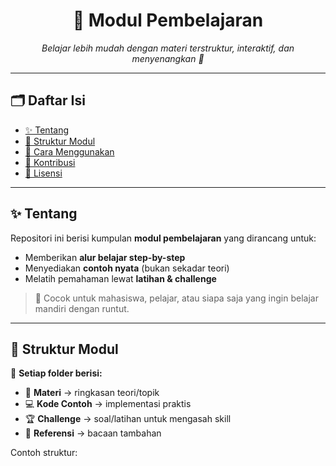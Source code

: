 <h1 align="center">📘 Modul Pembelajaran</h1>
<p align="center">
  <i>Belajar lebih mudah dengan materi terstruktur, interaktif, dan menyenangkan 🚀</i>
</p>

---

## 🗂️ Daftar Isi
- [✨ Tentang](#-tentang)
- [📂 Struktur Modul](#-struktur-modul)
- [🚀 Cara Menggunakan](#-cara-menggunakan)
- [🤝 Kontribusi](#-kontribusi)
- [📜 Lisensi](#-lisensi)

---

## ✨ Tentang  
Repositori ini berisi kumpulan **modul pembelajaran** yang dirancang untuk:  
- Memberikan **alur belajar step-by-step**  
- Menyediakan **contoh nyata** (bukan sekadar teori)  
- Melatih pemahaman lewat **latihan & challenge**  

> 🎯 Cocok untuk mahasiswa, pelajar, atau siapa saja yang ingin belajar mandiri dengan runtut.

---

## 📂 Struktur Modul  

📘 **Setiap folder berisi:**  
- 📄 **Materi** → ringkasan teori/topik  
- 💻 **Kode Contoh** → implementasi praktis  
- 🏆 **Challenge** → soal/latihan untuk mengasah skill  
- 🔗 **Referensi** → bacaan tambahan  

Contoh struktur:
